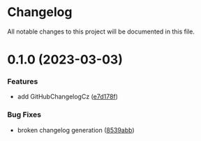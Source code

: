 # Changelog

All notable changes to this project will be documented in this file.

# 0.1.0 (2023-03-03)

### Features

- add GitHubChangelogCz ([e7d178f](https://github.com/afuetterer/cz-github-changelog/commit/e7d178f6c7d1d78d7ae89fd3cb88b2a857ff6758))

### Bug Fixes

- broken changelog generation ([8539abb](https://github.com/afuetterer/cz-github-changelog/commit/8539abba5024476a512db4a9406b30211e1726d5))
